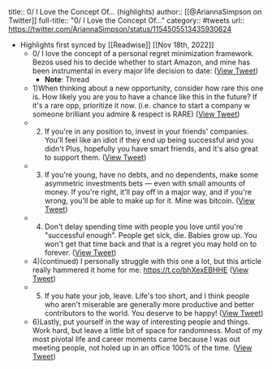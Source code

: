 title:: 0/ I Love the Concept Of... (highlights)
author:: [[@AriannaSimpson on Twitter]]
full-title:: "0/ I Love the Concept Of..."
category:: #tweets
url:: https://twitter.com/AriannaSimpson/status/1154505513435930624

- Highlights first synced by [[Readwise]] [[Nov 18th, 2022]]
	- 0/ I love the concept of a personal regret minimization framework. Bezos used his to decide whether to start Amazon, and mine has been instrumental in every major life decision to date: ([View Tweet](https://twitter.com/AriannaSimpson/status/1154505504607100928))
		- **Note**: Thread
	- 1)When thinking about a new opportunity, consider how rare this one is. How likely you are you to have a chance like this in the future? If it's a rare opp, prioritize it now. (i.e. chance to start a company w someone brilliant you admire & respect is RARE) ([View Tweet](https://twitter.com/AriannaSimpson/status/1154505505760432128))
	- 2) If you're in any position to, invest in your friends' companies. You'll feel like an idiot if they end up being successful and you didn't Plus, hopefully you have smart friends, and it's also great to support them. ([View Tweet](https://twitter.com/AriannaSimpson/status/1154505507018698753))
	- 3) If you're young, have no debts, and no dependents, make some asymmetric investments bets –– even with small amounts of money. If you're right, it'll pay off in a major way, and if you're wrong, you'll be able to make up for it. Mine was bitcoin. ([View Tweet](https://twitter.com/AriannaSimpson/status/1154505508176289793))
	- 4) Don't delay spending time with people you love until you're "successful enough". People get sick, die. Babies grow up. You won't get that time back and that is a regret you may hold on to forever. ([View Tweet](https://twitter.com/AriannaSimpson/status/1154505509359087616))
	- 4)(continued) I personally struggle with this one a lot, but this article really hammered it home for me: 
	   https://t.co/bhXexEBHHE ([View Tweet](https://twitter.com/AriannaSimpson/status/1154505510512578560))
	- 5) If you hate your job, leave. Life's too short, and I think people who aren't miserable are generally more productive and better contributors to the world. You deserve to be happy! ([View Tweet](https://twitter.com/AriannaSimpson/status/1154505512228151298))
	- 6)Lastly, put yourself in the way of interesting people and things. Work hard, but leave a little bit of space for randomness. Most of my most pivotal life and career moments came because I was out meeting people, not holed up in an office 100% of the time. ([View Tweet](https://twitter.com/AriannaSimpson/status/1154505513435930624))